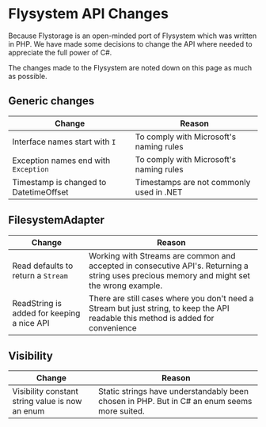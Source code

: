 # Flysystem API Changes

Because Flystorage is an open-minded port of Flysystem which was written in PHP.
We have made some decisions to change the API where needed to appreciate the full power of C#.

The changes made to the Flysystem are noted down on this page as much as possible.

## Generic changes

|Change                                       |Reason                                   |
|---------------------------------------------|-----------------------------------------|
|Interface names start with `I`               |To comply with Microsoft's naming rules  |
|Exception names end with `Exception`         |To comply with Microsoft's naming rules  |
|Timestamp is changed to DatetimeOffset       |Timestamps are not commonly used in .NET |

## FilesystemAdapter

|Change                                    |Reason                                                                                                                                     |
|------------------------------------------|-------------------------------------------------------------------------------------------------------------------------------------------|
|Read defaults to return a `Stream`        |Working with Streams are common and accepted in consecutive API's. Returning a string uses precious memory and might set the wrong example.|
|ReadString is added for keeping a nice API|There are still cases where you don't need a Stream but just string, to keep the API readable this method is added for convenience       |

## Visibility

|Change                                           |Reason                                                                                     |
|-------------------------------------------------|-------------------------------------------------------------------------------------------|
|Visibility constant string value is now an enum  |Static strings have understandably been chosen in PHP. But in C# an enum seems more suited.|